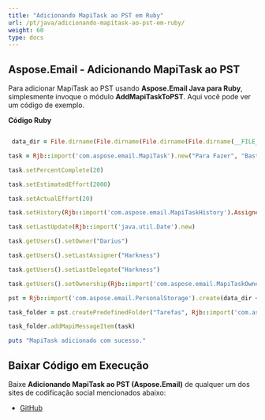 ```yaml
---
title: "Adicionando MapiTask ao PST em Ruby"
url: /pt/java/adicionando-mapitask-ao-pst-em-ruby/
weight: 60
type: docs
---
```


## **Aspose.Email - Adicionando MapiTask ao PST**
Para adicionar MapiTask ao PST usando **Aspose.Email Java para Ruby**, simplesmente invoque o módulo **AddMapiTaskToPST**. Aqui você pode ver um código de exemplo.

**Código Ruby**

``` ruby

 data_dir = File.dirname(File.dirname(File.dirname(File.dirname(__FILE__)))) + '/data/'

task = Rjb::import('com.aspose.email.MapiTask').new("Para Fazer", "Basta clicar e digitar para adicionar nova tarefa", Rjb::import('java.util.Date').new, Rjb::import('java.util.Date').new)

task.setPercentComplete(20)

task.setEstimatedEffort(2000)

task.setActualEffort(20)

task.setHistory(Rjb::import('com.aspose.email.MapiTaskHistory').Assigned)

task.setLastUpdate(Rjb::import('java.util.Date').new)

task.getUsers().setOwner("Darius")

task.getUsers().setLastAssigner("Harkness")

task.getUsers().setLastDelegate("Harkness")

task.getUsers().setOwnership(Rjb::import('com.aspose.email.MapiTaskOwnership').AssignersCopy)

pst = Rjb::import('com.aspose.email.PersonalStorage').create(data_dir + "TaskPST.pst", Rjb::import('com.aspose.email.FileFormatVersion').Unicode)

task_folder = pst.createPredefinedFolder("Tarefas", Rjb::import('com.aspose.email.StandardIpmFolder').Tasks)

task_folder.addMapiMessageItem(task)

puts "MapiTask adicionado com sucesso."

```
## **Baixar Código em Execução**
Baixe **Adicionando MapiTask ao PST (Aspose.Email)** de qualquer um dos sites de codificação social mencionados abaixo:

- [GitHub](https://github.com/aspose-email/Aspose.Email-for-Java/blob/master/Plugins/Aspose_Email_Java_for_Ruby/lib/asposeemailjava/Outlook/addmapitasktopst.rb)